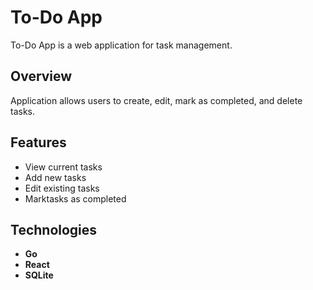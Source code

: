 # To-Do App

To-Do App is a web application for task management.

## Overview

Application allows users to create, edit, mark as completed, and delete tasks.

## Features

- View current tasks
- Add new tasks
- Edit existing tasks
- Marktasks as completed

## Technologies

- **Go**
- **React**
- **SQLite**
